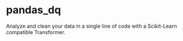 # pandas_dq
Analyze and clean your data in a single line of code with a Scikit-Learn compatible Transformer.
